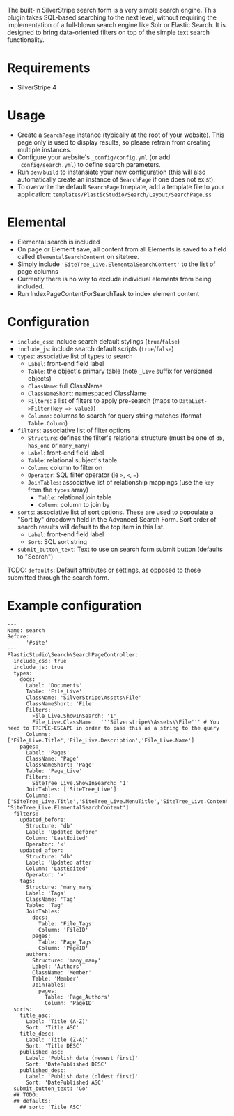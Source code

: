 
The built-in SilverStripe search form is a very simple search engine. This plugin takes SQL-based searching to the next level, without requiring the implementation of a full-blown search engine like Solr or Elastic Search. It is designed to bring data-oriented filters on top of the simple text search functionality.


# Requirements

* SilverStripe 4


# Usage

* Create a `SearchPage` instance (typically at the root of your website). This page only is used to display results, so please refrain from creating multiple instances.
* Configure your website's `_config/config.yml` (or add `_config/search.yml`) to define search parameters.
* Run `dev/build` to instansiate your new configuration (this will also automatically create an instance of `SearchPage` if one does not exist).
* To overwrite the default `SearchPage` tmeplate, add a template file to your application: `templates/PlasticStudio/Search/Layout/SearchPage.ss`


# Elemental

* Elemental search is included
* On page or Element save, all content from all Elements is saved to a field called `ElementalSearchContent` on sitetree.
* Simply include `'SiteTree_Live.ElementalSearchContent'` to the list of page columns
* Currently there is no way to exclude individual elements from being included.
* Run IndexPageContentForSearchTask to index element content


# Configuration

* `include_css`: include search default stylings (`true`/`false`)
* `include_js`: include search default scripts (`true`/`false`)
* `types`: associative list of types to search
  * `Label`: front-end field label
  * `Table`: the object's primary table (note `_Live` suffix for versioned objects)
  * `ClassName`: full ClassName
  * `ClassNameShort`: namespaced ClassName
  * `Filters`: a list of filters to apply pre-search (maps to `DataList->Filter(key => value)`)
  * `Columns`: columns to search for query string matches (format `Table.Column`)
* `filters`: associative list of filter options
  * `Structure`: defines the filter's relational structure (must be one of `db`, `has_one` or `many_many`)
  * `Label`: front-end field label
  * `Table`: relational subject's table
  * `Column`: column to filter on
  * `Operator`: SQL filter operator (ie `>`, `<`, `=`)
  * `JoinTables`: associative list of relationship mappings (use the `key` from the `types` array)
    * `Table`: relational join table
    * `Column`: column to join by
 * `sorts`: associative list of sort options. These are used to popoulate a "Sort by" dropdown field in the Advanced Search Form. Sort order of search results will default to the top item in this list.
   * `Label`: front-end field label
   * `Sort`: SQL sort string
* `submit_button_text`: Text to use on search form submit button (defaults to "Search")

TODO: `defaults`: Default attributes or settings, as opposed to those submitted through the search form.


# Example configuration

```
---
Name: search
Before:
    - '#site'
---
PlasticStudio\Search\SearchPageController:
  include_css: true
  include_js: true
  types:
    docs:
      Label: 'Documents'
      Table: 'File_Live'
      ClassName: 'SilverStripe\Assets\File'
      ClassNameShort: 'File'
      Filters:
        File_Live.ShowInSearch: '1'
        File_Live.ClassName:  '''Silverstripe\\Assets\\File''' # You need to TRIPLE-ESCAPE in order to pass this as a string to the query
      Columns: ['File_Live.Title','File_Live.Description','File_Live.Name']
    pages:
      Label: 'Pages'
      ClassName: 'Page'
      ClassNameShort: 'Page'
      Table: 'Page_Live'
      Filters: 
        SiteTree_Live.ShowInSearch: '1'
      JoinTables: ['SiteTree_Live']
      Columns: ['SiteTree_Live.Title','SiteTree_Live.MenuTitle','SiteTree_Live.Content', 'SiteTree_Live.ElementalSearchContent']
  filters:
    updated_before:
      Structure: 'db'
      Label: 'Updated before'
      Column: 'LastEdited'
      Operator: '<'
    updated_after:
      Structure: 'db'
      Label: 'Updated after'
      Column: 'LastEdited'
      Operator: '>'
    tags:
      Structure: 'many_many'
      Label: 'Tags'
      ClassName: 'Tag'
      Table: 'Tag'
      JoinTables:
        docs: 
          Table: 'File_Tags'
          Column: 'FileID'
        pages: 
          Table: 'Page_Tags'
          Column: 'PageID'
      authors:
        Structure: 'many_many'
        Label: 'Authors'
        ClassName: 'Member'
        Table: 'Member'
        JoinTables:
          pages: 
            Table: 'Page_Authors'
            Column: 'PageID'
  sorts:
    title_asc:
      Label: 'Title (A-Z)'
      Sort: 'Title ASC'
    title_desc:
      Label: 'Title (Z-A)'
      Sort: 'Title DESC'
    published_asc:
      Label: 'Publish date (newest first)'
      Sort: 'DatePublished DESC'
    published_desc:
      Label: 'Publish date (oldest first)'
      Sort: 'DatePublished ASC'
  submit_button_text: 'Go'
  ## TODO:
  ## defaults:
    ## sort: 'Title ASC'
```

